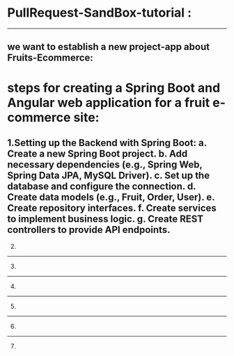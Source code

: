 # PullRequest-SandBox-tutorial :
--------------------------------
we want to establish a new project-app about Fruits-Ecommerce:
-----------------------------------
steps for creating a Spring Boot and Angular web application for a fruit e-commerce site:
=============================================
1.Setting up the Backend with Spring Boot:
a. Create a new Spring Boot project.
b. Add necessary dependencies (e.g., Spring Web, Spring Data JPA, MySQL Driver).
c. Set up the database and configure the connection.
d. Create data models (e.g., Fruit, Order, User).
e. Create repository interfaces.
f. Create services to implement business logic.
g. Create REST controllers to provide API endpoints.
------------------------------------------
2.
------------------------------------------
3.
------------------------------------------
4.
------------------------------------------
5.
------------------------------------------
6.
------------------------------------------
7.
